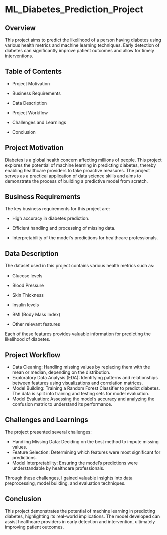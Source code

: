 # ML_Diabetes_Prediction_Project

## Overview
This project aims to predict the likelihood of a person having diabetes using various health metrics and machine learning techniques. Early detection of diabetes can significantly improve patient outcomes and allow for timely interventions.

## Table of Contents
* Project Motivation

* Business Requirements

* Data Description

* Project Workflow

* Challenges and Learnings

* Conclusion

## Project Motivation
Diabetes is a global health concern affecting millions of people. This project explores the potential of machine learning in predicting diabetes, thereby enabling healthcare providers to take proactive measures. The project serves as a practical application of data science skills and aims to demonstrate the process of building a predictive model from scratch.

## Business Requirements
The key business requirements for this project are:

* High accuracy in diabetes prediction.

* Efficient handling and processing of missing data.

* Interpretability of the model's predictions for healthcare professionals.


## Data Description
The dataset used in this project contains various health metrics such as:

* Glucose levels

* Blood Pressure

* Skin Thickness

* Insulin levels

* BMI (Body Mass Index)

* Other relevant features

Each of these features provides valuable information for predicting the likelihood of diabetes.

## Project Workflow
*  Data Cleaning: Handling missing values by replacing them with the mean or median, depending on the distribution.
*  Exploratory Data Analysis (EDA): Identifying patterns and relationships between features using visualizations and correlation matrices.
*  Model Building: Training a Random Forest Classifier to predict diabetes. The data is split into training and testing sets for model evaluation.
*  Model Evaluation: Assessing the model’s accuracy and analyzing the confusion matrix to understand its performance.

## Challenges and Learnings
The project presented several challenges:

* Handling Missing Data: Deciding on the best method to impute missing values.
* Feature Selection: Determining which features were most significant for predictions.
* Model Interpretability: Ensuring the model’s predictions were understandable by healthcare professionals.

Through these challenges, I gained valuable insights into data preprocessing, model building, and evaluation techniques.

## Conclusion
This project demonstrates the potential of machine learning in predicting diabetes, highlighting its real-world implications. The model developed can assist healthcare providers in early detection and intervention, ultimately improving patient outcomes.
